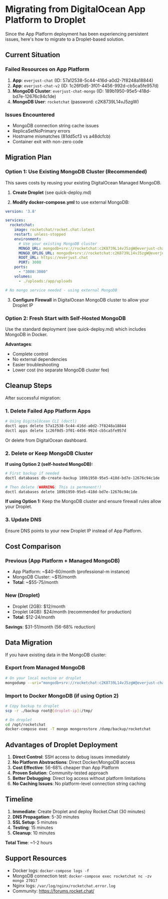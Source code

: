 # Migrating from DigitalOcean App Platform to Droplet

Since the App Platform deployment has been experiencing persistent issues, here's how to migrate to a Droplet-based solution.

## Current Situation

### Failed Resources on App Platform
1. **App**: `everjust-chat` (ID: 57a12538-5c44-416d-a0d2-7f8248a18844)
2. **App**: `everjust-chat-v2` (ID: 1c26f0d5-3f01-4456-992d-cb5ca5fe957d)
3. **MongoDB Cluster**: `everjust-chat-mongo` (ID: 189b1950-95e5-418d-bd7e-12676c94c1de)
4. **MongoDB User**: `rocketchat` (password: c2K8739L14vJ5zgW)

### Issues Encountered
- MongoDB connection string cache issues
- ReplicaSetNoPrimary errors
- Hostname mismatches (81dd5cf3 vs a48dcfcb)
- Container exit with non-zero code

## Migration Plan

### Option 1: Use Existing MongoDB Cluster (Recommended)

This saves costs by reusing your existing DigitalOcean Managed MongoDB.

1. **Create Droplet** (see quick-deploy.md)

2. **Modify docker-compose.yml** to use external MongoDB:
```yaml
version: '3.8'

services:
  rocketchat:
    image: rocketchat/rocket.chat:latest
    restart: unless-stopped
    environment:
      # Use your existing MongoDB cluster
      MONGO_URL: mongodb+srv://rocketchat:c2K8739L14vJ5zgW@everjust-chat-mongo-4a26eae1.mongo.ondigitalocean.com/rocketchat?tls=true&authSource=admin&replicaSet=everjust-chat-mongo
      MONGO_OPLOG_URL: mongodb+srv://rocketchat:c2K8739L14vJ5zgW@everjust-chat-mongo-4a26eae1.mongo.ondigitalocean.com/local?tls=true&authSource=admin&replicaSet=everjust-chat-mongo
      ROOT_URL: https://everjust.chat
      PORT: 3000
    ports:
      - "3000:3000"
    volumes:
      - ./uploads:/app/uploads

# No mongo service needed - using external MongoDB
```

3. **Configure Firewall** in DigitalOcean MongoDB cluster to allow your Droplet IP

### Option 2: Fresh Start with Self-Hosted MongoDB

Use the standard deployment (see quick-deploy.md) which includes MongoDB in Docker.

**Advantages**:
- Complete control
- No external dependencies
- Easier troubleshooting
- Lower cost (no separate MongoDB cluster fee)

## Cleanup Steps

After successful migration:

### 1. Delete Failed App Platform Apps
```bash
# Using DigitalOcean CLI (doctl)
doctl apps delete 57a12538-5c44-416d-a0d2-7f8248a18844
doctl apps delete 1c26f0d5-3f01-4456-992d-cb5ca5fe957d
```

Or delete from DigitalOcean dashboard.

### 2. Delete or Keep MongoDB Cluster

**If using Option 2 (self-hosted MongoDB):**
```bash
# First backup if needed
doctl databases db-create-backup 189b1950-95e5-418d-bd7e-12676c94c1de

# Then delete (WARNING: This is permanent!)
doctl databases delete 189b1950-95e5-418d-bd7e-12676c94c1de
```

**If using Option 1:** Keep the MongoDB cluster and ensure firewall rules allow your Droplet.

### 3. Update DNS

Ensure DNS points to your new Droplet IP instead of App Platform.

## Cost Comparison

### Previous (App Platform + Managed MongoDB)
- App Platform: ~$40-60/month (professional-m instance)
- MongoDB Cluster: ~$15/month
- **Total**: ~$55-75/month

### New (Droplet)
- Droplet (2GB): $12/month
- Droplet (4GB): $24/month (recommended for production)
- **Total**: $12-24/month

**Savings**: $31-51/month (56-68% reduction)

## Data Migration

If you have existing data in the MongoDB cluster:

### Export from Managed MongoDB
```bash
# On your local machine or droplet
mongodump --uri="mongodb+srv://rocketchat:c2K8739L14vJ5zgW@everjust-chat-mongo-4a26eae1.mongo.ondigitalocean.com/rocketchat?tls=true&authSource=admin" --out=./backup
```

### Import to Docker MongoDB (if using Option 2)
```bash
# Copy backup to droplet
scp -r ./backup root@[droplet-ip]:/tmp/

# On droplet
cd /opt/rocketchat
docker-compose exec -T mongo mongorestore /dump/backup/rocketchat
```

## Advantages of Droplet Deployment

1. **Direct Control**: SSH access to debug issues immediately
2. **No Platform Abstractions**: Direct Docker/MongoDB access
3. **Cost Effective**: 56-68% cheaper than App Platform
4. **Proven Solution**: Community-tested approach
5. **Better Debugging**: Direct log access without platform limitations
6. **No Caching Issues**: No platform-level connection string caching

## Timeline

1. **Immediate**: Create Droplet and deploy Rocket.Chat (30 minutes)
2. **DNS Propagation**: 5-30 minutes
3. **SSL Setup**: 5 minutes
4. **Testing**: 15 minutes
5. **Cleanup**: 10 minutes

**Total Time**: ~1-2 hours

## Support Resources

- Docker logs: `docker-compose logs -f`
- MongoDB connection test: `docker-compose exec rocketchat nc -zv mongo 27017`
- Nginx logs: `/var/log/nginx/rocketchat.error.log`
- Community: https://forums.rocket.chat/

